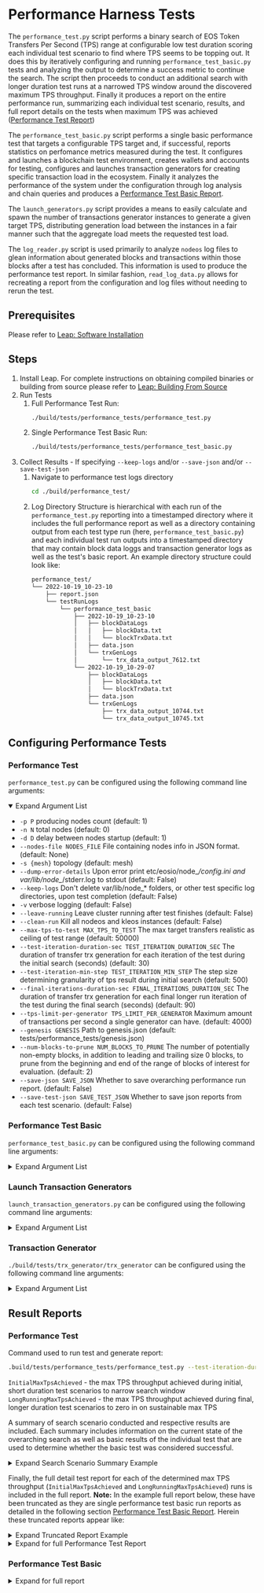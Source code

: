 # Performance Harness Tests

The `performance_test.py` script performs a binary search of EOS Token Transfers Per Second (TPS) range at configurable low test duration scoring each individual test scenario to find where TPS seems to be topping out. It does this by iteratively configuring and running `performance_test_basic.py` tests and analyzing the output to determine a success metric to continue the search.  The script then proceeds to conduct an additional search with longer duration test runs at a narrowed TPS window around the discovered maximum TPS throughput. Finally it produces a report on the entire performance run, summarizing each individual test scenario, results, and full report details on the tests when maximum TPS was achieved ([Performance Test Report](#performance-test))

The `performance_test_basic.py` script performs a single basic performance test that targets a configurable TPS target and, if successful, reports statistics on perfomance metrics measured during the test.  It configures and launches a blockchain test environment, creates wallets and accounts for testing, configures and launches transaction generators for creating specific transaction load in the ecosystem.  Finally it analyzes the performance of the system under the configuration through log analysis and chain queries and produces a [Performance Test Basic Report](#performance-test-basic).

The `launch_generators.py` script provides a means to easily calculate and spawn the number of transactions generator instances to generate a given target TPS, distributing generation load between the instances in a fair manner such that the aggregate load meets the requested test load.

The `log_reader.py` script is used primarily to analyze `nodeos` log files to glean information about generated blocks and transactions within those blocks after a test has concluded.  This information is used to produce the performance test report. In similar fashion, `read_log_data.py` allows for recreating a report from the configuration and log files without needing to rerun the test.

## Prerequisites

Please refer to [Leap: Software Installation](https://github.com/AntelopeIO/leap#software-installation)

## Steps

1. Install Leap. For complete instructions on obtaining compiled binaries or building from source please refer to [Leap: Building From Source](https://github.com/AntelopeIO/leap#building-from-source)
2. Run Tests
    1. Full Performance Test Run:
        ``` bash
        ./build/tests/performance_tests/performance_test.py
        ```
    2. Single Performance Test Basic Run:
        ```bash
        ./build/tests/performance_tests/performance_test_basic.py
        ```
3. Collect Results - If specifying `--keep-logs` and/or `--save-json` and/or `--save-test-json`
    1. Navigate to performance test logs directory
        ```bash
        cd ./build/performance_test/
        ```
    2. Log Directory Structure is hierarchical with each run of the `performance_test.py` reporting into a timestamped directory where it includes the full performance report as well as a directory containing output from each test type run (here, `performance_test_basic.py`) and each individual test run outputs into a timestamped directory that may contain block data loggs and transaction generator logs as well as the test's basic report.  An example directory structure could look like:
        ``` bash
        performance_test/
        └── 2022-10-19_10-23-10
            ├── report.json
            └── testRunLogs
                └── performance_test_basic
                    ├── 2022-10-19_10-23-10
                    │   ├── blockDataLogs
                    │   │   ├── blockData.txt
                    │   │   └── blockTrxData.txt
                    │   ├── data.json
                    │   └── trxGenLogs
                    │       └── trx_data_output_7612.txt
                    └── 2022-10-19_10-29-07
                        ├── blockDataLogs
                        │   ├── blockData.txt
                        │   └── blockTrxData.txt
                        ├── data.json
                        └── trxGenLogs
                            ├── trx_data_output_10744.txt
                            └── trx_data_output_10745.txt
        ```

## Configuring Performance Tests

### Performance Test

`performance_test.py` can be configured using the following command line arguments:

<details open>
    <summary>Expand Argument List</summary>

* `-p P`                  producing nodes count (default: 1)
* `-n N`                  total nodes (default: 0)
* `-d D`                  delay between nodes startup (default: 1)
* `--nodes-file NODES_FILE`
                    File containing nodes info in JSON format. (default: None)
* `-s {mesh}`             topology (default: mesh)
* `--dump-error-details`  Upon error print etc/eosio/node_*/config.ini and var/lib/node_*/stderr.log to stdout (default:
                    False)
* `--keep-logs`           Don't delete var/lib/node_* folders, or other test specific log directories, upon test
                    completion (default: False)
* `-v`                    verbose logging (default: False)
* `--leave-running`       Leave cluster running after test finishes (default: False)
* `--clean-run`           Kill all nodeos and kleos instances (default: False)
* `--max-tps-to-test MAX_TPS_TO_TEST`
                    The max target transfers realistic as ceiling of test range (default: 50000)
* `--test-iteration-duration-sec TEST_ITERATION_DURATION_SEC`
                    The duration of transfer trx generation for each iteration of the test during the initial
                    search (seconds) (default: 30)
* `--test-iteration-min-step TEST_ITERATION_MIN_STEP`
                    The step size determining granularity of tps result during initial search (default: 500)
* `--final-iterations-duration-sec FINAL_ITERATIONS_DURATION_SEC`
                    The duration of transfer trx generation for each final longer run iteration of the test during
                    the final search (seconds) (default: 90)
* `--tps-limit-per-generator TPS_LIMIT_PER_GENERATOR`
                    Maximum amount of transactions per second a single generator can have. (default: 4000)
* `--genesis GENESIS`     Path to genesis.json (default: tests/performance_tests/genesis.json)
* `--num-blocks-to-prune NUM_BLOCKS_TO_PRUNE`
                    The number of potentially non-empty blocks, in addition to leading and trailing size 0 blocks,
                    to prune from the beginning and end of the range of blocks of interest for evaluation.
                    (default: 2)
* `--save-json SAVE_JSON`
                    Whether to save overarching performance run report. (default: False)
* `--save-test-json SAVE_TEST_JSON`
                    Whether to save json reports from each test scenario. (default: False)
</details>

### Performance Test Basic

`performance_test_basic.py` can be configured using the following command line arguments:

<details>
    <summary>Expand Argument List</summary>

* `-p P`                  producing nodes count (default: 1)
* `-n N`                  total nodes (default: 0)
* `-d D`                  delay between nodes startup (default: 1)
* `--nodes-file NODES_FILE`
                    File containing nodes info in JSON format. (default: None)
* `-s {mesh}`             topology (default: mesh)
* `--dump-error-details`  Upon error print etc/eosio/node_*/config.ini and var/lib/node_*/stderr.log to stdout (default: False)
* `--keep-logs`           Don't delete var/lib/node_* folders, or other test specific log directories, upon test completion (default: False)
* `-v`                    verbose logging (default: False)
* `--leave-running`       Leave cluster running after test finishes (default: False)
* `--clean-run`           Kill all nodeos and kleos instances (default: False)
* `--target-tps TARGET_TPS`
                    The target transfers per second to send during test (default: 8000)
* `--tps-limit-per-generator TPS_LIMIT_PER_GENERATOR`
                    Maximum amount of transactions per second a single generator can have. (default: 4000)
* `--test-duration-sec TEST_DURATION_SEC`
                    The duration of transfer trx generation for the test in seconds (default: 30)
* `--genesis GENESIS`     Path to genesis.json (default: tests/performance_tests/genesis.json)
* `--num-blocks-to-prune NUM_BLOCKS_TO_PRUNE`
                    The number of potentially non-empty blocks, in addition to leading and trailing size 0 blocks, to prune from the beginning and end
                    of the range of blocks of interest for evaluation. (default: 2)
* `--save-json SAVE_JSON`
                    Whether to save json output of stats (default: False)
</details>

### Launch Transaction Generators

`launch_transaction_generators.py` can be configured using the following command line arguments:

<details>
    <summary>Expand Argument List</summary>

* `chain_id`                    set the chain id
* `last_irreversible_block_id`  Current last-irreversible-block-id (LIB ID) to use for transactions.
* `handler_account`             Account name of the handler account for the transfer actions
* `account_1_name`              First accounts that will be used for transfers.
* `account_2_name`              Second accounts that will be used for transfers.
* `account_1_priv_key`          First account's private key that will be used to sign transactions
* `account_2_priv_key`          Second account's private key that will be used to sign transactions
* `trx_gen_duration`            Transaction generation duration (seconds). Defaults to 60 seconds.
* `target_tps`                  Target transactions per second to generate/send.
* `tps_limit_per_generator`     Maximum amount of transactions per second a single generator can have.
* `log_dir`                     set the logs directory
</details>

### Transaction Generator
`./build/tests/trx_generator/trx_generator` can be configured using the following command line arguments:

<details>
    <summary>Expand Argument List</summary>

* `--chain-id arg`                  set the chain id
* `--handler-account arg`           Account name of the handler account for
                                    the transfer actions
* `--accounts arg`                  comma-separated list of accounts that 
                                    will be used for transfers. Minimum 
                                    required accounts: 2.
* `--priv-keys arg`                 comma-separated list of private keys in
                                    same order of accounts list that will 
                                    be used to sign transactions. Minimum 
                                    required: 2.
* `--trx-expiration arg` (=3600)    transaction expiration time in seconds.
                                    Defaults to 3,600. Maximum allowed: 
                                    3,600
* `--trx-gen-duration arg` (=60)    Transaction generation duration 
                                    (seconds). Defaults to 60 seconds.
* `--target-tps arg` (=1)           Target transactions per second to 
                                    generate/send. Defaults to 1 
                                    transaction per second.
* `--last-irreversible-block-id arg`      Current last-irreversible-block-id (LIB
                                    ID) to use for transactions.
* `--monitor-spinup-time-us arg` (=1000000)
                                    Number of microseconds to wait before 
                                    monitoring TPS. Defaults to 1000000 
                                    (1s).
* `--monitor-max-lag-percent arg` (=5)    Max percentage off from expected 
                                    transactions sent before being in 
                                    violation. Defaults to 5.
* `--monitor-max-lag-duration-us arg` (=1000000)
                                    Max microseconds that transaction 
                                    generation can be in violation before 
                                    quitting. Defaults to 1000000 (1s).
* `--log-dir arg`                   set the logs directory
</details>

## Result Reports

### Performance Test

Command used to run test and generate report:

``` bash
.build/tests/performance_tests/performance_test.py --test-iteration-duration-sec 10 --final-iterations-duration-sec 30 --save-json True
```

`InitialMaxTpsAchieved` - the max TPS throughput achieved during initial, short duration test scenarios to narrow search window
`LongRunningMaxTpsAchieved` - the max TPS throughput achieved during final, longer duration test scenarios to zero in on sustainable max TPS

A summary of search scenario conducted and respective results are included.  Each summary includes information on the current state of the overarching search as well as basic results of the individual test that are used to determine whether the basic test was considered successful.
<details>
    <summary>Expand Search Scenario Summary Example</summary>

``` json
    "0": {
    "success": false,
    "searchTarget": 25000,
    "searchFloor": 0,
    "searchCeiling": 50000,
    "basicTestResult": {
        "targetTPS": 25000,
        "resultAvgTps": 15382.714285714286,
        "expectedTxns": 250000,
        "resultTxns": 250000,
        "tpsExpectMet": false,
        "trxExpectMet": true,
        "basicTestSuccess": true,
        "logsDir": "performance_test/2022-10-12_16-55-27/testRunLogs/performance_test_basic/2022-10-12_16-55-27"
    }
    }
```
</details>

Finally, the full detail test report for each of the determined max TPS throughput (`InitialMaxTpsAchieved` and `LongRunningMaxTpsAchieved`) runs is included in the full report.  **Note:** In the example full report below, these have been truncated as they are single performance test basic run reports as detailed in the following section [Performance Test Basic Report](#performance-test-basic).  Herein these truncated reports appear like:

<details>
    <summary>Expand Truncated Report Example</summary>

``` json
"InitialMaxTpsReport": {
    "Analysis": {
<truncated>
    },
    "args": {
<truncated>
    },
<truncated>
}
```
</details>

<details>
    <summary>Expand for full Performance Test Report</summary>

``` json
{
"InitialMaxTpsAchieved": 16200,
"LongRunningMaxTpsAchieved": 15400,
"InitialSearchResults": {
    "0": {
    "success": false,
    "searchTarget": 25000,
    "searchFloor": 0,
    "searchCeiling": 50000,
    "basicTestResult": {
        "targetTPS": 25000,
        "resultAvgTps": 15382.714285714286,
        "expectedTxns": 250000,
        "resultTxns": 250000,
        "tpsExpectMet": false,
        "trxExpectMet": true,
        "basicTestSuccess": true,
        "logsDir": "performance_test/2022-10-12_16-55-27/testRunLogs/performance_test_basic/2022-10-12_16-55-27"
    }
    },
    "1": {
    "success": true,
    "searchTarget": 12500,
    "searchFloor": 0,
    "searchCeiling": 25000,
    "basicTestResult": {
        "targetTPS": 12500,
        "resultAvgTps": 12499.375,
        "expectedTxns": 125000,
        "resultTxns": 125000,
        "tpsExpectMet": true,
        "trxExpectMet": true,
        "basicTestSuccess": true,
        "logsDir": "performance_test/2022-10-12_16-55-27/testRunLogs/performance_test_basic/2022-10-12_16-57-15"
    }
    },
    "2": {
    "success": false,
    "searchTarget": 18800,
    "searchFloor": 12500,
    "searchCeiling": 25000,
    "basicTestResult": {
        "targetTPS": 18800,
        "resultAvgTps": 16209.105263157895,
        "expectedTxns": 188000,
        "resultTxns": 188000,
        "tpsExpectMet": false,
        "trxExpectMet": true,
        "basicTestSuccess": true,
        "logsDir": "performance_test/2022-10-12_16-55-27/testRunLogs/performance_test_basic/2022-10-12_16-58-53"
    }
    },
    "3": {
    "success": true,
    "searchTarget": 15600,
    "searchFloor": 12500,
    "searchCeiling": 18800,
    "basicTestResult": {
        "targetTPS": 15600,
        "resultAvgTps": 15623.1875,
        "expectedTxns": 156000,
        "resultTxns": 156000,
        "tpsExpectMet": true,
        "trxExpectMet": true,
        "basicTestSuccess": true,
        "logsDir": "performance_test/2022-10-12_16-55-27/testRunLogs/performance_test_basic/2022-10-12_17-00-35"
    }
    },
    "4": {
    "success": false,
    "searchTarget": 17200,
    "searchFloor": 15600,
    "searchCeiling": 18800,
    "basicTestResult": {
        "targetTPS": 17200,
        "resultAvgTps": 16264.64705882353,
        "expectedTxns": 172000,
        "resultTxns": 172000,
        "tpsExpectMet": false,
        "trxExpectMet": true,
        "basicTestSuccess": true,
        "logsDir": "performance_test/2022-10-12_16-55-27/testRunLogs/performance_test_basic/2022-10-12_17-02-15"
    }
    },
    "5": {
    "success": false,
    "searchTarget": 16400,
    "searchFloor": 15600,
    "searchCeiling": 17200,
    "basicTestResult": {
        "targetTPS": 16400,
        "resultAvgTps": 16263.235294117647,
        "expectedTxns": 164000,
        "resultTxns": 164000,
        "tpsExpectMet": false,
        "trxExpectMet": true,
        "basicTestSuccess": true,
        "logsDir": "performance_test/2022-10-12_16-55-27/testRunLogs/performance_test_basic/2022-10-12_17-03-55"
    }
    },
    "6": {
    "success": true,
    "searchTarget": 16000,
    "searchFloor": 15600,
    "searchCeiling": 16400,
    "basicTestResult": {
        "targetTPS": 16000,
        "resultAvgTps": 16098.9375,
        "expectedTxns": 160000,
        "resultTxns": 160000,
        "tpsExpectMet": true,
        "trxExpectMet": true,
        "basicTestSuccess": true,
        "logsDir": "performance_test/2022-10-12_16-55-27/testRunLogs/performance_test_basic/2022-10-12_17-05-36"
    }
    },
    "7": {
    "success": true,
    "searchTarget": 16200,
    "searchFloor": 16000,
    "searchCeiling": 16400,
    "basicTestResult": {
        "targetTPS": 16200,
        "resultAvgTps": 16135.5625,
        "expectedTxns": 162000,
        "resultTxns": 162000,
        "tpsExpectMet": true,
        "trxExpectMet": true,
        "basicTestSuccess": true,
        "logsDir": "performance_test/2022-10-12_16-55-27/testRunLogs/performance_test_basic/2022-10-12_17-07-16"
    }
    }
},
"InitialMaxTpsReport": {
    "Analysis": {
<truncated>
    },
    "args": {
<truncated>
    },
<truncated>
},
"LongRunningSearchResults": {
    "0": {
    "success": false,
    "searchTarget": 16200,
    "searchFloor": 14700,
    "searchCeiling": 17700,
    "basicTestResult": {
        "targetTPS": 16200,
        "resultAvgTps": 15782.413793103447,
        "expectedTxns": 486000,
        "resultTxns": 486000,
        "tpsExpectMet": false,
        "trxExpectMet": true,
        "basicTestSuccess": true,
        "logsDir": "performance_test/2022-10-12_16-55-27/testRunLogs/performance_test_basic/2022-10-12_17-08-56"
    }
    },
    "1": {
    "success": true,
    "searchTarget": 15400,
    "searchFloor": 14700,
    "searchCeiling": 16200,
    "basicTestResult": {
        "targetTPS": 15400,
        "resultAvgTps": 15343.875,
        "expectedTxns": 462000,
        "resultTxns": 462000,
        "tpsExpectMet": true,
        "trxExpectMet": true,
        "basicTestSuccess": true,
        "logsDir": "performance_test/2022-10-12_16-55-27/testRunLogs/performance_test_basic/2022-10-12_17-11-11"
    }
    },
    "2": {
    "success": false,
    "searchTarget": 15800,
    "searchFloor": 15400,
    "searchCeiling": 16200,
    "basicTestResult": {
        "targetTPS": 15800,
        "resultAvgTps": 15523.30357142857,
        "expectedTxns": 474000,
        "resultTxns": 474000,
        "tpsExpectMet": false,
        "trxExpectMet": true,
        "basicTestSuccess": true,
        "logsDir": "performance_test/2022-10-12_16-55-27/testRunLogs/performance_test_basic/2022-10-12_17-13-24"
    }
    },
    "3": {
    "success": false,
    "searchTarget": 15600,
    "searchFloor": 15400,
    "searchCeiling": 15800,
    "basicTestResult": {
        "targetTPS": 15600,
        "resultAvgTps": 15464.589285714286,
        "expectedTxns": 468000,
        "resultTxns": 468000,
        "tpsExpectMet": false,
        "trxExpectMet": true,
        "basicTestSuccess": true,
        "logsDir": "performance_test/2022-10-12_16-55-27/testRunLogs/performance_test_basic/2022-10-12_17-15-38"
    }
    }
},
"LongRunningMaxTpsReport": {
    "Analysis": {
<truncated>
    },
    "args": {
<truncated>
    },
<truncated>
},
"args": {
    "killAll": false,
    "dontKill": false,
    "keepLogs": false,
    "dumpErrorDetails": false,
    "delay": 1,
    "nodesFile": null,
    "verbose": false,
    "_killEosInstances": true,
    "_killWallet": true,
    "pnodes": 1,
    "totalNodes": 0,
    "topo": "mesh",
    "extraNodeosArgs": " --http-max-response-time-ms 990000 --disable-subjective-api-billing true ",
    "useBiosBootFile": false,
    "genesisPath": "tests/performance_tests/genesis.json",
    "maximumP2pPerHost": 5000,
    "maximumClients": 0,
    "_totalNodes": 2,
    "testDurationSec": 10,
    "finalDurationSec": 30,
    "maxTpsToTest": 50000,
    "testIterationMinStep": 500,
    "tpsLimitPerGenerator": 4000,
    "saveJsonReport": true,
    "saveTestJsonReports": false,
    "numAddlBlocksToPrune": 2,
    "logsDir": "performance_test/2022-10-12_16-55-27"
},
"env": {
    "system": "Linux",
    "os": "posix",
    "release": "5.10.102.1-microsoft-standard-WSL2"
},
"nodeosVersion": "v3.2.0-dev"
}
```
</details>


### Performance Test Basic

<details>
    <summary>Expand for full report</summary>
    
``` json
{
    "Analysis": {
      "BlockSize": {
        "avg": 1507950.0350877193,
        "emptyBlocks": 0,
        "max": 1897400,
        "min": 1184064,
        "numBlocks": 57,
        "sigma": 140462.7045683851
      },
      "BlocksGuide": {
        "configAddlDropCnt": 2,
        "firstBlockNum": 2,
        "lastBlockNum": 259,
        "leadingEmptyBlocksCnt": 1,
        "setupBlocksCnt": 127,
        "tearDownBlocksCnt": 37,
        "testAnalysisBlockCnt": 57,
        "testEndBlockNum": 222,
        "testStartBlockNum": 129,
        "totalBlocks": 258,
        "trailingEmptyBlocksCnt": 32
      },
      "TPS": {
        "avg": 15343.875,
        "configTestDuration": 30,
        "configTps": 15400,
        "emptyBlocks": 0,
        "max": 17218,
        "min": 13555,
        "numBlocks": 57,
        "sigma": 695.6516488285334
      },
      "TrxCPU": {
        "avg": 43.294225108225106,
        "max": 1389.0,
        "min": 24.0,
        "samples": 462000,
        "sigma": 15.451334956307504
      },
      "TrxLatency": {
        "avg": 0.4002558766164821,
        "max": 0.806999921798706,
        "min": 0.10100007057189941,
        "samples": 462000,
        "sigma": 0.15376674034615292
      },
      "TrxNet": {
        "avg": 24.567108225108225,
        "max": 25.0,
        "min": 24.0,
        "samples": 462000,
        "sigma": 0.4954760197252983
      }
    },
    "args": {
      "_killEosInstances": true,
      "_killWallet": true,
      "_totalNodes": 2,
      "delay": 1,
      "dontKill": false,
      "dumpErrorDetails": false,
      "expectedTransactionsSent": 462000,
      "extraNodeosArgs": " --http-max-response-time-ms 990000 --disable-subjective-api-billing true ",
      "genesisPath": "tests/performance_tests/genesis.json",
      "keepLogs": false,
      "killAll": false,
      "maximumClients": 0,
      "maximumP2pPerHost": 5000,
      "nodesFile": null,
      "numAddlBlocksToPrune": 2,
      "pnodes": 1,
      "saveJsonReport": false,
      "targetTps": 15400,
      "testTrxGenDurationSec": 30,
      "topo": "mesh",
      "totalNodes": 0,
      "tpsLimitPerGenerator": 4000,
      "useBiosBootFile": false,
      "verbose": false
    },
    "completedRun": true,
    "env": {
      "os": "posix",
      "release": "5.10.102.1-microsoft-standard-WSL2",
      "system": "Linux"
    },
    "nodeosVersion": "v3.2.0-dev"
  }
```
</details>